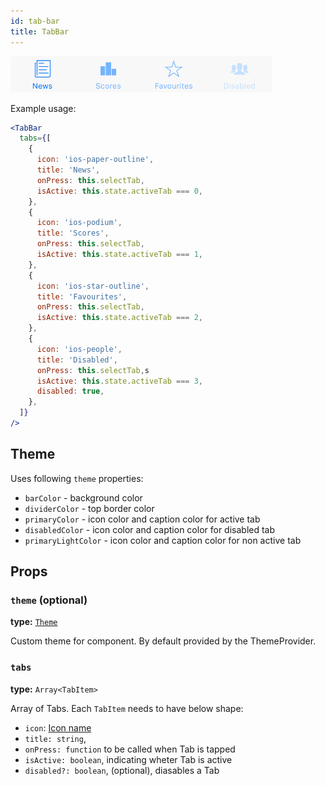 ```yaml
---
id: tab-bar
title: TabBar
---
```


![ToggleButton component](assets/tab-bar.png)
 
Example usage:
```jsx
<TabBar
  tabs={[
    {
      icon: 'ios-paper-outline',
      title: 'News',
      onPress: this.selectTab,
      isActive: this.state.activeTab === 0,
    },
    {
      icon: 'ios-podium',
      title: 'Scores',
      onPress: this.selectTab,
      isActive: this.state.activeTab === 1,
    },
    {
      icon: 'ios-star-outline',
      title: 'Favourites',
      onPress: this.selectTab,
      isActive: this.state.activeTab === 2,
    },
    {
      icon: 'ios-people',
      title: 'Disabled',
      onPress: this.selectTab,s
      isActive: this.state.activeTab === 3,
      disabled: true,
    },
  ]}
/>
```

## Theme
Uses following `theme` properties:
- `barColor` - background color
- `dividerColor` - top border color
- `primaryColor` - icon color and caption color for active tab
- `disabledColor` - icon color and caption color for disabled tab
- `primaryLightColor` - icon color and caption color for non active tab
 
## Props

### `theme` (optional)
**type:** [`Theme`](theme.html)
 
Custom theme for component. By default provided by the ThemeProvider.

### `tabs` 
**type:** `Array<TabItem>`  

Array of Tabs. Each `TabItem` needs to have below shape:
* `icon`: [Icon name](icon.html)
* `title: string`,
* `onPress: function` to be called when Tab is tapped
* `isActive: boolean`, indicating wheter Tab is active
* `disabled?: boolean`, (optional), diasables a Tab
